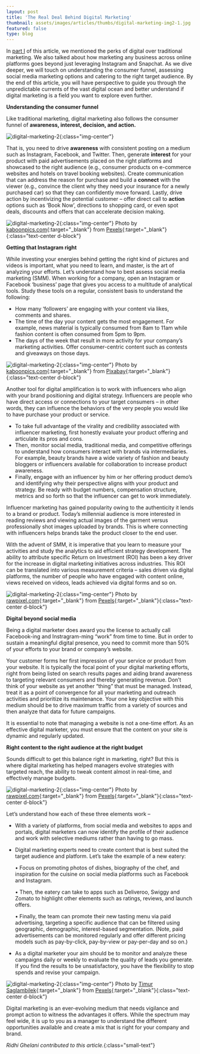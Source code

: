 ```yaml
---
layout: post
title: 'The Real Deal Behind Digital Marketing'
thumbnail: assets/images/articles/thumbs/digital-marketing-img2-1.jpg
featured: false
type: blog
---
```


In [part I](https://blog.lore.online/2019/10/04/digital-marketing.html) of this article, we mentioned the perks of digital over traditional marketing. We also talked about how marketing any business across online platforms goes beyond just leveraging Instagram and Snapchat. As we dive deeper, we will touch on understanding the consumer funnel, assessing social media marketing options and catering to the right target audience. By the end of this article, you will have perspective to guide you through the unpredictable currents of the vast digital ocean and better understand if digital marketing is a field you want to explore even further.

**Understanding the consumer funnel**

Like traditional marketing, digital marketing also follows the consumer funnel of **awareness, interest, decision, and action.**

![digital-marketing-2](/assets/images/articles/dm2-image1.jpg){:class="img-center"}

That is, you need to drive **awareness** with consistent posting on a medium such as Instagram, Facebook, and Twitter. Then, generate **interest** for your product with paid advertisements placed on the right platforms and showcased to the right audience (e.g., consumer products on e-commerce websites and hotels on travel booking websites). Create communication that can address the reason for purchase and build a **connect** with the viewer (e.g., convince the client why they need your insurance for a newly purchased car) so that they can confidently move forward. Lastly, drive action by incentivizing the potential customer – offer direct call to **action** options such as ‘Book Now’, directions to shopping card, or even spot deals, discounts and offers that can accelerate decision making.

![digital-marketing-2](/assets/images/articles/dm2-image2.jpg){:class="img-center"}
<span>Photo by [kaboonpics.com](https://www.pexels.com/@kaboompics?utm_content=attributionCopyText&utm_medium=referral&utm_source=pexels){:target="\_blank"} from [Pexels](https://www.pexels.com){:target="\_blank"}</span>{:class="text-center d-block"}

**Getting that Instagram right**

While investing your energies behind getting the right kind of pictures and videos is important, what you need to learn, and master, is the art of analyzing your efforts. Let’s understand how to best assess social media marketing (SMM).
When working for a company, open an Instagram or Facebook ‘business’ page that gives you access to a multitude of analytical tools. Study these tools on a regular, consistent basis to understand the following: 
- How many ‘followers’ are engaging with your content via likes, comments and shares. 
- The time of the day your content gets the most engagement. For example, news material is typically consumed from 8am to 11am while fashion content is often consumed from 5pm to 9pm.
- The days of the week that result in more activity for your company’s marketing activities. Offer consumer-centric content such as contests and giveaways on those days. 

![digital-marketing-2](/assets/images/articles/dm2-image3.jpg){:class="img-center"}
<span>Photo by [kaboonpics.com](https://pixabay.com/users/geralt-9301){:target="\_blank"} from [Pixabay](https://pixabay.com){:target="\_blank"}</span>{:class="text-center d-block"}

Another tool for digital amplification is to work with influencers who align with your brand positioning and digital strategy. Influencers are people who have direct access or connections to your target consumers – in other words, they can influence the behaviors of the very people you would like to have purchase your product or service. 
- To take full advantage of the virality and credibility associated with influencer marketing, first honestly evaluate your product offering and articulate its pros and cons. 
- Then, monitor social media, traditional media, and competitive offerings to understand how consumers interact with brands via intermediaries. For example, beauty brands have a wide variety of fashion and beauty bloggers or influencers available for collaboration to increase product awareness. 
- Finally, engage with an influencer by him or her offering product demo’s and identifying why their perspective aligns with your product and strategy. Be ready with budget numbers, compensation structure, metrics and so forth so that the influencer can get to work immediately.

Influencer marketing has gained popularity owing to the authenticity it lends to a brand or product. Today’s millennial audience is more interested in reading reviews and viewing actual images of the garment versus professionally shot images uploaded by brands. This is where connecting with influencers helps brands take the product closer to the end user.

With the advent of SMM, it is imperative that you learn to measure your activities and study the analytics to aid efficient strategy development. The ability to attribute specific Return on Investment (ROI) has been a key driver for the increase in digital marketing initiatives across industries. This ROI can be translated into various measurement criteria – sales driven via digital platforms, the number of people who have engaged with content online, views received on videos, leads achieved via digital forms and so on. 

![digital-marketing-2](/assets/images/articles/dm2-image4.jpg){:class="img-center"}
<span>Photo by [rawpixel.com](https://www.pexels.com/@rawpixel){:target="\_blank"} from [Pexels](https://www.pexels.com){:target="\_blank"}</span>{:class="text-center d-block"}

**Digital beyond social media**

Being a digital marketer does award you the license to actually call Facebook-ing and Instragram-ming “work” from time to time. But in order to sustain a meaningful digital presence, you need to commit more than 50% of your efforts to your brand or company’s website. 

Your customer forms her first impression of your service or product from your website. It is typically the focal point of your digital marketing efforts, right from being listed on search results pages and aiding brand awareness to targeting relevant consumers and thereby generating revenue. Don’t think of your website as yet another “thing” that must be managed. Instead, treat it as a point of convergence for all your marketing and outreach activities and prioritize its maintenance. Your one key objective with this medium should be to drive maximum traffic from a variety of sources and then analyze that data for future campaigns.

It is essential to note that managing a website is not a one-time effort. As an effective digital marketer, you must ensure that the content on your site is dynamic and regularly updated. 

**Right content to the right audience at the right budget**

Sounds difficult to get this balance right in marketing, right? But this is where digital marketing has helped managers evolve strategies with targeted reach, the ability to tweak content almost in real-time, and effectively manage budgets. 

![digital-marketing-2](/assets/images/articles/dm2-image5.jpg){:class="img-center"}
<span>Photo by [rawpixel.com](https://www.pexels.com/@rawpixel){:target="\_blank"} from [Pexels](https://www.pexels.com){:target="\_blank"}</span>{:class="text-center d-block"}

Let’s understand how each of these three elements work – 

-	With a variety of platforms, from social media and websites to apps and portals, digital marketers can now identify the profile of their audience and work with selective mediums rather than having to go mass. 
-	Digital marketing experts need to create content that is best suited the target audience and platform. Let’s take the example of a new eatery:

	• Focus on promoting photos of dishes, biography of the chef, and inspiration for the cuisine on social media platforms such as Facebook and Instagram. 

	• Then, the eatery can take to apps such as Deliveroo, Swiggy and Zomato to highlight other elements such as ratings, reviews, and launch offers. 

	• Finally, the team can promote their new tasting menu via paid advertising, targeting a specific audience that can be filtered using geographic, demographic, interest-based segmentation. (Note, paid advertisements can be monitored regularly and offer different pricing models such as pay-by-click, pay-by-view or pay-per-day and so on.) 
- As a digital marketer your aim should be to monitor and analyze these campaigns daily or weekly to evaluate the quality of leads you generate. If you find the results to be unsatisfactory, you have the flexibility to stop spends and revise your campaign.

![digital-marketing-2](/assets/images/articles/dm2-image6.jpg){:class="img-center"}
<span>Photo by [Timur Saglambilek](https://www.pexels.com/@marketingtuig){:target="\_blank"} from [Pexels](https://www.pexels.com){:target="\_blank"}</span>{:class="text-center d-block"}

Digital marketing is an ever-evolving medium that needs vigilance and prompt action to witness the advantages it offers. While the spectrum may feel wide, it is up to you as a manager to understand the different opportunities available and create a mix that is right for your company and brand. 

_Ridhi Ghelani contributed to this article._{:class="small-text"}





